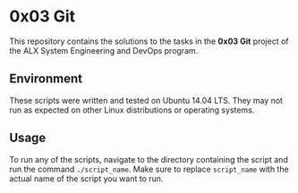 # 0x03 Git

This repository contains the solutions to the tasks in the **0x03 Git** project of the ALX System Engineering and DevOps program.

## Environment

These scripts were written and tested on Ubuntu 14.04 LTS. They may not run as expected on other Linux distributions or operating systems.

## Usage

To run any of the scripts, navigate to the directory containing the script and run the command `./script_name`. Make sure to replace `script_name` with the actual name of the script you want to run.
